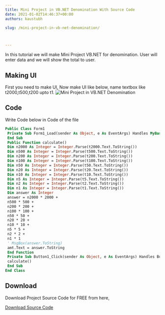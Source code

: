 ```yaml
---
title: Mini Project in VB.NET Denomination With Source Code
date: 2021-01-02T14:46:37+00:00
authors: kaustubh

slug: /mini-project-in-vb-net-denomination/



---
```

In this tutorial we will make Mini Project VB.NET for denomination. User will enter data and we will show the total to user.

## Making UI

First you need to make UI, Now make UI like below, name textbox like t2000,t500,t200 upto t1.
![Mini Project in VB.NET Denomination](https://kaustubhk24.netlify.app/imgs/wp-content/uploads/2021/01/image-4.png) 

## Code

Write Code below in Code of the file

```vb title="file.vb"
Public Class Form1
 Private Sub Form1_Load(sender As Object, e As EventArgs) Handles MyBase.Load
 End Sub
 Public Function calculate()
 Dim n2000 As Integer = Integer.Parse(t2000.Text.ToString())
 Dim n500 As Integer = Integer.Parse(t500.Text.ToString())
 Dim n200 As Integer = Integer.Parse(t200.Text.ToString())
 Dim n100 As Integer = Integer.Parse(t100.Text.ToString())
 Dim n50 As Integer = Integer.Parse(t50.Text.ToString())
 Dim n20 As Integer = Integer.Parse(t20.Text.ToString())
 Dim n10 As Integer = Integer.Parse(t10.Text.ToString())
 Dim n5 As Integer = Integer.Parse(t5.Text.ToString())
 Dim n2 As Integer = Integer.Parse(t2.Text.ToString())
 Dim n1 As Integer = Integer.Parse(t1.Text.ToString())
 Dim answer As Integer
 answer = n2000 * 2000 +
 n500 * 500 +
 n200 * 200 +
 n100 * 100 +
 n50 * 50 +
 n20 * 20 +
 n10 * 10 +
 n5 * 5 +
 n2 * 2 +
 n1 * 1
 ' MsgBox(answer.ToString)
 amt.Text = answer.ToString
 End Function
 Private Sub Button1_Click(sender As Object, e As EventArgs) Handles Button1.Click
 calculate()
 End Sub
End Class

```





## Download

Download Project Source Code for FREE from here,



[Download Source Code](https://github.com/JustInClicks-com/static-cdn/raw/main/Downloads/Desktop/Denomination.rar)

